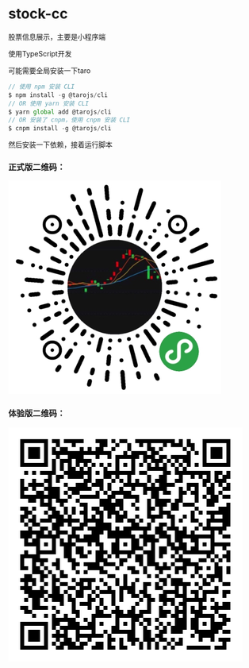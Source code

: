 # stock-cc
股票信息展示，主要是小程序端

使用TypeScript开发

可能需要全局安装一下taro
```js
// 使用 npm 安装 CLI
$ npm install -g @tarojs/cli
// OR 使用 yarn 安装 CLI
$ yarn global add @tarojs/cli
// OR 安装了 cnpm，使用 cnpm 安装 CLI
$ cnpm install -g @tarojs/cli
```

然后安装一下依赖，接着运行脚本
### 正式版二维码：
![小程序二维码](./src/assets/gh_92f9e40e895f_430.jpg)

### 体验版二维码：
![体验版二维码](./src/assets/prepub.jpg)
